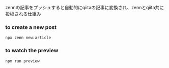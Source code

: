 zennの記事をプッシュすると自動的にqiitaの記事に変換され、zennとqiita共に投稿される仕組み

### to create a new post

```
npx zenn new:article
```

### to watch the preview

```
npm run preview
```
